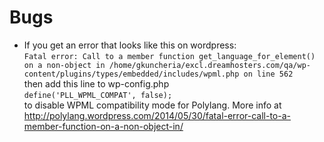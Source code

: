 # Bugs #

* If you get an error that looks like this on wordpress:  
	`Fatal error: Call to a member function get_language_for_element() on a non-object in /home/gkuncheria/excl.dreamhosters.com/qa/wp-content/plugins/types/embedded/includes/wpml.php on line 562`  
	then add this line to wp-config.php  
	`define('PLL_WPML_COMPAT', false);`  
	to disable WPML compatibility mode for Polylang. More info at http://polylang.wordpress.com/2014/05/30/fatal-error-call-to-a-member-function-on-a-non-object-in/